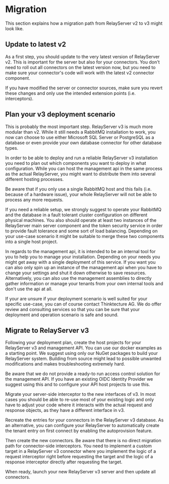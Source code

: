 # Migration

This section explains how a migration path from RelayServer v2 to v3 might look like.

## Update to latest v2

As a first step, you should update to the very latest version of RelayServer v2. This is important for the server but
also for your connectors. You don't need to roll out all connectors on the latest version now, but you need to make sure
your connector's code will work with the latest v2 connector component.

If you have modified the server or connector sources, make sure you revert these changes and only use the intended
extension points (i.e. interceptors).

## Plan your v3 deployment scenario

This is probably the most important step. RelayServer v3 is much more modular than v2. While it still needs a RabbitMQ
installation to work, you now can choose to use either Microsoft SQL Server or PostgreSQL as a database or even provide
your own database connector for other database types.

In order to be able to deploy and run a reliable RelayServer v3 installation you need to plan out which components you
want to deploy in what configuration. While you can host the management api in the same process as the actual
RelayServer, you might want to distribute them into several different hosting processes.

Be aware that if you only use a single RabbitMQ host and this fails (i.e. because of a hardware issue), your whole
RelayServer will not be able to process any more requests.

If you need a reliable setup, we strongly suggest to operate your RabbitMQ and the database in a fault tolerant cluster
configuration on different physical machines. You also should operate at least two instances of the RelayServer main
server component and the token security service in order to provide fault tolerance and some sort of load balancing.
Depending on your use-case scenario it might be suitable to merge these two components into a single host project.

In regards to the management api, it is intended to be an internal tool for you to help you to manage your installation.
Depending on your needs you might get away with a single deployment of this service. If you want you can also only spin
up an instance of the management api when you have to change your settings and shut it down otherwise to save resources.
Alternatively, you can also use the management assemblies to directly gather information or manage your tenants from
your own internal tools and don't use the api at all.

If your are unsure if your deployment scenario is well suited for your specific use-case, you can of course contact
Thinktecture AG. We do offer review and consulting services so that you can be sure that your deployment and operation
scenario is safe and sound.

## Migrate to RelayServer v3

Following your deployment plan, create the host projects for your RelayServer v3 and management API. You can use our
docker examples as a starting point. We suggest using only our NuGet packages to build your RelayServer system. Building
from source might lead to possible unwanted modifications and makes troubleshooting extremely hard.

Be aware that we do not provide a ready-to run access control solution for the management API. If you have an existing
OIDC Identity Provider we suggest using this and to configure your API host projects to use this.

Migrate your server-side interceptor to the new interfaces of v3. In most cases you should be able to re-use most of
your existing logic and only have to adjust your code where it interacts with the actual request and response objects,
as they have a different interface in v3.

Recreate the entries for your connectors in the RelayServer v3 database. As an alternative, you can configure your
RelayServer to automatically create the tenant entry on first connect by enabling the autoprovision feature.

Then create the new connectors. Be aware that there is no direct migration path for connector-side interceptors. You
need to implement a custom target in a RelayServer v3 connector where you implement the logic of a request interceptor
right before requesting the target and the logic of a response interceptor directly after requesting the target.

When ready, launch your new RelayServer v3 server and then update all connectors.
